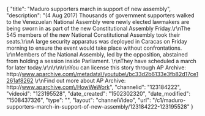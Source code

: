 {
    "title": "Maduro supporters march in support of new assembly",
    "description": "(4 Aug 2017) Thousands of government supporters walked to the Venezuelan National Assembly were newly elected lawmakers are being sworn in as part of the new Constitutional Assembly Friday.\r\nThe 545 members of the new National Constitutional Assembly took their seats.\r\nA large security apparatus was deployed in Caracas on Friday morning to ensure the event would take place without confrontations. \r\nMembers of the National Assembly, led by the opposition, abstained from holding a session inside Parliament. \r\nThey have scheduled a march for later today.\r\n\r\n\r\nYou can license this story through AP Archive: http:\/\/www.aparchive.com\/metadata\/youtube\/bc33d2b6133e3fb82d17ce1261af8262 \r\nFind out more about AP Archive: http:\/\/www.aparchive.com\/HowWeWork",
    "channelid": "123184222",
    "videoid": "123195528",
    "date_created": "1502302320",
    "date_modified": "1508437326",
    "type": "",
    "layout": "channelVideo",
    "url": "\/c1\/maduro-supporters-march-in-support-of-new-assembly\/123184222-123195528"
}